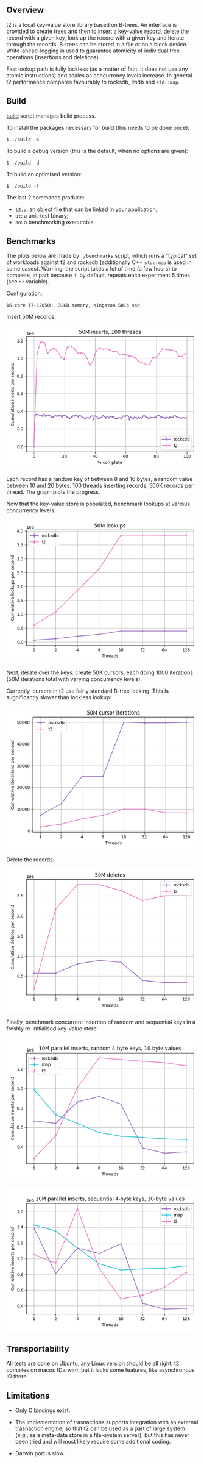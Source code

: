 Overview
--------

t2 is a local key-value store library based on B-trees. An interface is
provided to create trees and then to insert a key-value record, delete the
record with a given key, look up the record with a given key and iterate through
the records. B-trees can be stored in a file or on a block
device. Write-ahead-logging is used to guarantee atomicity of individual tree
operations (insertions and deletions).

Fast lookup path is fully lockless (as a matter of fact, it does not use any
atomic instructions) and scales as concurrency levels increase. In general t2
performance compares favourably to rocksdb, lmdb and `std::map`.

Build
-----

[build](https://github.com/nikitadanilov/t2/blob/master/build) script manages build process.

To install the packages necessary for build (this needs to be done once):

    $ ./build -S

To build a debug version (this is the default, when no options are given):

    $ ./build -d

To build an optimised version:

    $ ./build -f

The last 2 commands produce:

- `t2.o`: an object file that can be linked in your application;
- `ut`: a unit-test binary;
- `bn`: a benchmarking executable.

Benchmarks
----------

The plots below are made by `./benchmarks` script, which runs a "typical" set of
workloads against t2 and rocksdb (additionally C++ `std::map` is used in some
cases). Warning: the script takes a lot of time (a few hours) to complete, in
part because it, by default, repeats each experiment 5 times (see `nr` variable).

Configuration:

    16-core i7-12650H, 32GB memory, Kingston 501b ssd

Insert 50M records:

![insert 50M records](https://github.com/nikitadanilov/t2/blob/master/doc/images/insert-50M.png?raw=true)

Each record has a random key of between 8 and 16 bytes, a random value between
10 and 20 bytes. 100 threads inserting records, 500K records per thread. The graph
plots the progress.

Now that the key-value store is populated, benchmark lookups at various concurrency levels:

![lookup 50M records](https://github.com/nikitadanilov/t2/blob/master/doc/images/lookup-50M.png?raw=true)

Next, iterate over the keys: create 50K cursors, each doing 1000 iterations
(50M iterations total with varying concurrency levels).

Currently, cursors in t2 use fairly standard B-tree locking. This is sugnificantly slower than lockless lookup:

![iterate over 50M records](https://github.com/nikitadanilov/t2/blob/master/doc/images/iterations-50M.png?raw=true)

Delete the records:

![delete 50M records](https://github.com/nikitadanilov/t2/blob/master/doc/images/deletes-50M.png?raw=true)

Finally, benchmark concurrent insertion of random and sequential keys in a freshly re-initialised key-value store:

![insert random keys](https://github.com/nikitadanilov/t2/blob/master/doc/images/insert-rnd.png?raw=true)


![insert sequential keys](https://github.com/nikitadanilov/t2/blob/master/doc/images/insert-seq.png?raw=true)

Transportability
----------------

All tests are done on Ubuntu, any Linux version should be all right. t2 compiles
on macos (Darwin), but it lacks some features, like asynchronous IO there.

Limitations
-----------

- Only C bindings exist.

- The implementation of trasnactions supports integration with an external
  trasnaction engine, so that t2 can be used as a part of large system (_e.g._,
  as a meta-data store in a file-system server), but this has never been tried
  and will most likely require some additional coding.
  
- Darwin port is slow.
